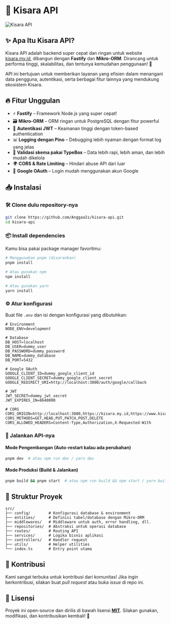# 🚀 Kisara API

![Kisara API](https://i.ibb.co.com/wh8PJ6JQ/image.png)

## ✨ Apa Itu Kisara API?

Kisara API adalah backend super cepat dan ringan untuk website [kisara.my.id](https://kisara.my.id), dibangun dengan **Fastify** dan **Mikro-ORM**. Dirancang untuk performa tinggi, skalabilitas, dan tentunya kemudahan penggunaan! 🎯

API ini bertujuan untuk memberikan layanan yang efisien dalam menangani data pengguna, autentikasi, serta berbagai fitur lainnya yang mendukung ekosistem Kisara.

## 🔥 Fitur Unggulan

- ⚡ **Fastify** – Framework Node.js yang super cepat!
- 🗃 **Mikro-ORM** – ORM ringan untuk PostgreSQL dengan fitur powerful
- 🔐 **Autentikasi JWT** – Keamanan tinggi dengan token-based authentication
- 📊 **Logging dengan Pino** – Debugging lebih nyaman dengan format log yang jelas
- 📌 **Validasi skema pakai TypeBox** – Data lebih rapi, lebih aman, dan lebih mudah dikelola
- 🌍 **CORS & Rate Limiting** – Hindari abuse API dari luar
- 🚀 **Google OAuth** – Login mudah menggunakan akun Google

## 📥 Instalasi

### 🛠 Clone dulu repository-nya

```sh
git clone https://github.com/AnggaaIs/kisara-api.git
cd kisara-api
```

### 📦 Install dependencies

Kamu bisa pakai package manager favoritmu:

```sh
# Menggunakan pnpm (disarankan)
pnpm install

# Atau gunakan npm
npm install

# Atau gunakan yarn
yarn install
```

### ⚙️ Atur konfigurasi

Buat file `.env` dan isi dengan konfigurasi yang dibutuhkan:

```
# Environment
NODE_ENV=development

# Database
DB_HOST=localhost
DB_USER=dummy_user
DB_PASSWORD=dummy_password
DB_NAME=dummy_database
DB_PORT=5432

# Google OAuth
GOOGLE_CLIENT_ID=dummy_google_client_id
GOOGLE_CLIENT_SECRET=dummy_google_client_secret
GOOGLE_REDIRECT_URI=http://localhost:3000/auth/google/callback

# JWT
JWT_SECRET=dummy_jwt_secret
JWT_EXPIRES_IN=8640000

# CORS
CORS_ORIGIN=http://localhost:3000,https://kisara.my.id,https://www.kisara.my.id
CORS_METHODS=GET,HEAD,PUT,PATCH,POST,DELETE
CORS_ALLOWED_HEADERS=Content-Type,Authorization,X-Requested-With
```

### 🚀 Jalankan API-nya

#### Mode Pengembangan (Auto-restart kalau ada perubahan)

```sh
pnpm dev  # atau npm run dev / yarn dev
```

#### Mode Produksi (Build & Jalankan)

```sh
pnpm build && pnpm start  # atau npm run build && npm start / yarn build && yarn start
```

## 📂 Struktur Proyek

```
src/
├── config/        # Konfigurasi database & environment
├── entities/      # Definisi tabel/database dengan Mikro-ORM
├── middlewares/   # Middleware untuk auth, error handling, dll.
├── repositories/  # Abstraksi untuk operasi database
├── routes/        # Routing API
├── services/      # Logika bisnis aplikasi
├── controllers/   # Handler request
├── utils/         # Helper utilities
└── index.ts       # Entry point utama
```

## 🤝 Kontribusi

Kami sangat terbuka untuk kontribusi dari komunitas! Jika ingin berkontribusi, silakan buat _pull request_ atau buka _issue_ di repo ini.

## 📜 Lisensi

Proyek ini open-source dan dirilis di bawah lisensi [**MIT**](LICENSE). Silakan gunakan, modifikasi, dan kontribusikan kembali! 🚀
